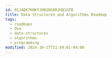 ```yaml
---
id: 01JADK7KHKYJHB2N5ARJHQ1GFB
title: Data Structures and Algorithms Roadmap
tags:
  - roadmaps
  - dsa
  - data-structures
  - algorithms
  - programming
modified: 2024-10-17T11:59:01-04:00
---
```

